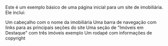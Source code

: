 Este é um exemplo básico de uma página inicial para um site de imobiliária. Ele inclui:

Um cabeçalho com o nome da imobiliária
Uma barra de navegação com links para as principais seções do site
Uma seção de "Imóveis em Destaque" com três imóveis exemplo
Um rodapé com informações de copyright
